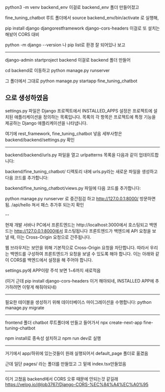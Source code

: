 python3 -m venv backend_env 이걸로 backend_env 폴더 만들어졌고

fine_tuning_chatbot 루트 폴더에서 source backend_env/bin/activate 로 실행해, 

pip install django djangorestframework django-cors-headers 이걸로 또 설치는 해놨어 CORS 대비

python -m django --version 나 pip list로 환경 잘 되어있나 보고

---

django-admin startproject backend 이걸로 backend 폴더 만들어

cd backend로 이동하고 python manage.py runserver

그 폴더에서 그대로 python manage.py startapp fine_tuning_chatbot

으로 생성하였음
---

settings.py 파일은 Django 프로젝트에서 INSTALLED_APPS 설정은 프로젝트에 설치된 애플리케이션을 정의하는 목록입니다. 목록의 각 항목은 프로젝트에 특정 기능을 제공하는 Django 애플리케이션을 나타냅니다.

여기에 rest_framework, fine_tuning_chatbot 넣음 세부사항은 backend/backend/settings.py 확인

---

backend/backend/urls.py 파일을 열고 urlpatterns 목록을 다음과 같이 업데이트합니다:

backend/fine_tuning_chatbot/ 디렉토리 내에 urls.py라는 새로운 파일을 생성하고 다음 코드를 추가합니다:

backend/fine_tuning_chatbot/views.py 파일에 다음 코드를 추가합니다:

python manage.py runserver 로 중간점검 하고 http://127.0.0.1:8000/ 방문하면됨. /api/hello 쳐서 패스 추가후 되는지 확인

-- 

현재 개발 서바나 PC에서 프론트엔드는 http://localhost:3000에서 호스팅되고 백엔드는 http://127.0.0.1:8000에서 호스팅됩니다 프론트엔드가 백엔드에 API 요청을 보낼 때, 이는 Cross-Origin 요청으로 간주됩니다. 

웹 브라우저는 보안을 위해 기본적으로 Cross-Origin 요청을 차단합니다. 따라서 우리는 백엔드를 구성하여 프론트엔드가 요청을 보낼 수 있도록 해야 합니다. 이는 아래와 같이 CORS를 백엔드에서 설정을 해 주어야 합니다. 

settings.py에 APP이랑 주석 보면 1~6까지 새로적음 

(이거 근데 pip install django-cors-headers 이거 해야되네, INSTALLED APP에 추가하려면 이렇게 해줘야되네)

---

필요한 테이블을 생성하기 위해 데이터베이스 마이그레이션을 수행합니다: python manage.py migrate

---

frontend 폴더 chatbot 루트폴더에 만들고 들어가서 npx create-next-app fine-tuning-chatbot

npm install로 종속성 설치하고 npm run dev로 실행

---

거기에서 app/하위에 있는것들이 원래 실행되어서 default_page 폴더로 옮겼음

근데 일단 pages/ 라는 폴더를 만들었고 그 밑에 index.tsx만들었음

---

이거 고쳤음 backend에서 CORS 오류 때문에 안되는것 같길래
https://velog.io/@lob3767/Django-CORS-%EC%84%A4%EC%A0%95



